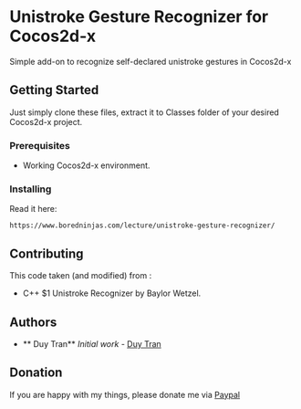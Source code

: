# Unistroke Gesture Recognizer for Cocos2d-x
Simple add-on to recognize self-declared unistroke gestures in Cocos2d-x

## Getting Started

Just simply clone these files, extract it to Classes folder of your desired Cocos2d-x project.

### Prerequisites

- Working Cocos2d-x environment.

### Installing

Read it here: 
```
https://www.boredninjas.com/lecture/unistroke-gesture-recognizer/
```

## Contributing

This code taken (and modified) from :
- C++ $1 Unistroke Recognizer by Baylor Wetzel.


## Authors

* ** Duy Tran** *Initial work* - [Duy Tran](https://github.com/duytran1406)

## Donation
If you are happy with my things, please donate me via [Paypal](https://paypal.me/duytran1406)
